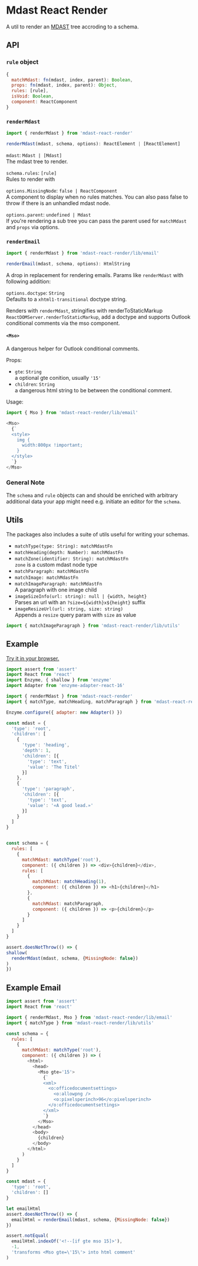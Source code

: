 # Mdast React Render

A util to render an [MDAST](https://github.com/syntax-tree/mdast) tree accroding to a schema.

## API

### `rule` object

```js
{
  matchMdast: fn(mdast, index, parent): Boolean,
  props: fn(mdast, index, parent): Object,
  rules: [rule],
  isVoid: Boolean,
  component: ReactComponent
}
```

### `renderMdast`

```js
import { renderMdast } from 'mdast-react-render'

renderMdast(mdast, schema, options): ReactElement | [ReactElement]
```

`mdast`: `Mdast | [Mdast]`  
The mdast tree to render.

`schema.rules`: `[rule]`  
Rules to render with

`options.MissingNode`: `false | ReactComponent`  
A component to display when no rules matches. You can also pass false to throw if there is an unhandled mdast node.

`options.parent`: `undefined | Mdast`  
If you're rendering a sub tree you can pass the parent used for `matchMdast` and `props` via options.

### `renderEmail`

```js
import { renderMdast } from 'mdast-react-render/lib/email'

renderEmail(mdast, schema, options): HtmlString
```

A drop in replacement for rendering emails. Params like `renderMdast` with following addition:

`options.doctype`: `String`  
Defaults to a `xhtml1-transitional` doctype string.

Renders with `renderMdast`, stringifies with renderToStaticMarkup `ReactDOMServer.renderToStaticMarkup`, add a doctype and supports Outlook conditional comments via the mso component.

#### `<Mso>`

A dangerous helper for Outlook conditional comments.

Props:
- `gte`: `String`  
  a optional gte conition, usually `'15'`
- `children`: `String`  
  a dangerous html string to be between the conditional comment.

Usage:
```js
import { Mso } from 'mdast-react-render/lib/email'

<Mso>
  {`
  <style>
    img {
      width:800px !important;
    }
  </style>
  `}
</Mso>
```

### General Note

The `schema` and `rule` objects can and should be enriched with arbitrary additional data your app might need e.g. initiate an editor for the `schema`.

## Utils

The packages also includes a suite of utils useful for writing your schemas.

- `matchType(type: String): matchMdastFn`
- `matchHeading(depth: Number): matchMdastFn`
- `matchZone(identifier: String): matchMdastFn`  
  `zone` is a custom mdast node type
- `matchParagraph: matchMdastFn`
- `matchImage: matchMdastFn`
- `matchImageParagraph: matchMdastFn`  
  A paragraph with one image child
- `imageSizeInfo(url: string): null | {width, height}`  
  Parses an url with an `?size=${width}x${height}` suffix
- `imageResizeUrl(url: string, size: string)`  
  Appends a `resize` query param with `size` as value

```js
import { matchImageParagraph } from 'mdast-react-render/lib/utils'
```

## Example

[Try it in your browser.](https://runkit.com/tpreusse/mdast-react-render)

```js
import assert from 'assert'
import React from 'react'
import Enzyme, { shallow } from 'enzyme'
import Adapter from 'enzyme-adapter-react-16'

import { renderMdast } from 'mdast-react-render'
import { matchType, matchHeading, matchParagraph } from 'mdast-react-render/lib/utils'

Enzyme.configure({ adapter: new Adapter() })

const mdast = {
  'type': 'root',
  'children': [
    {
      'type': 'heading',
      'depth': 1,
      'children': [{
        'type': 'text',
        'value': 'The Titel'
      }]
    },
    {
      'type': 'paragraph',
      'children': [{
        'type': 'text',
        'value': '«A good lead.»'
      }]
    }
  ]
}


const schema = {
  rules: [
    {
      matchMdast: matchType('root'),
      component: ({ children }) => <div>{children}</div>,
      rules: [
        {
          matchMdast: matchHeading(1),
          component: ({ children }) => <h1>{children}</h1>
        },
        {
          matchMdast: matchParagraph,
          component: ({ children }) => <p>{children}</p>
        }
      ]
    }
  ]
}

assert.doesNotThrow(() => {
shallow(
  renderMdast(mdast, schema, {MissingNode: false})
)
})
```

## Example Email

```js
import assert from 'assert'
import React from 'react'

import { renderMdast, Mso } from 'mdast-react-render/lib/email'
import { matchType } from 'mdast-react-render/lib/utils'

const schema = {
  rules: [
    {
      matchMdast: matchType('root'),
      component: ({ children }) => (
        <html>
          <head>
            <Mso gte='15'>
              {`
              <xml>
                <o:officedocumentsettings>
                  <o:allowpng />
                  <o:pixelsperinch>96</o:pixelsperinch>
                </o:officedocumentsettings>
              </xml>
              `}
            </Mso>
          </head>
          <body>
            {children}
          </body>
        </html>
      )
    }
  ]
}

const mdast = {
  'type': 'root',
  'children': []
}

let emailHtml
assert.doesNotThrow(() => {
  emailHtml = renderEmail(mdast, schema, {MissingNode: false})
})

assert.notEqual(
  emailHtml.indexOf('<!--[if gte mso 15]>'),
  -1,
  'transforms <Mso gte=\'15\'> into html comment'
)
```
